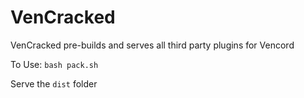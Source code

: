 # VenCracked

VenCracked pre-builds and serves all third party plugins for Vencord

To Use:
`bash pack.sh`

Serve the `dist` folder